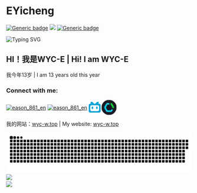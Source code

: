 <h1>EYicheng</h1>

[![Generic badge](https://img.shields.io/badge/MyWebsite-ClickHere-red.svg)](https://wyc-w.top/)
![](https://komarev.com/ghpvc/?username=wyc-e&color=green)
[![Generic badge](https://img.shields.io/badge/GitHub-WYC_E-161B22.svg)](https://wyc-w.top/)

![Typing SVG](https://readme-typing-svg.demolab.com?font=Fira+Code&pause=1000&color=FFFFFF&width=221&lines=%E4%BD%A0%E5%A5%BD%EF%BC%81%F0%9F%91%8B+%7C+Hello!%F0%9F%91%8B)

<h2>HI！我是WYC-E | Hi! I am WYC-E</h2>
我今年13岁 | I am 13 years old this year

<h3>Connect with me:</h3>
<a href="https://twitter.com/eason_861_en" target="blank"><img align="center" src="https://raw.githubusercontent.com/rahuldkjain/github-profile-readme-generator/master/src/images/icons/Social/twitter.svg" alt="eason_861_en" height="30" width="40" /></a>
<a href="https://www.youtube.com/c/eason_861_en" target="blank"><img align="center" src="https://raw.githubusercontent.com/rahuldkjain/github-profile-readme-generator/master/src/images/icons/Social/youtube.svg" alt="eason_861_en" height="30" width="40" /></a>
<a href="https://space.bilibili.com/1676930979" target="blank"><img align="center" src="https://raw.githubusercontent.com/WYC-E/app-icon/main/bilibili.svg" alt="eason_861_en" height="32" width="32" /></a>
<a href="[https://space.bilibili.com/1676930979](https://www.ccw.site/student/64cfa1d53fba9c258c8f229f)" target="blank"><img align="center" src="https://raw.githubusercontent.com/WYC-E/app-icon/main/ccw.svg" alt="eason_861_en" height="40" width="40" /></a>
<br/>

我的网站：[wyc-w.top](http://wyc-w.top "wyc-w.top") | My website: [wyc-w.top](http://wyc-w.top "wyc-w.top")

![](https://raw.githubusercontent.com/eyicheng/eyicheng/main/assets/github-snake.svg)
![](https://github-readme-stats.vercel.app/api?username=EYicheng&show=reviews,discussions_started,discussions_answered,prs_merged,prs_merged_percentage&show_icons=true&theme=vue&count_private=true)
<br/>
![](https://github-readme-stats.vercel.app/api/top-langs/?username=EYicheng&layout=compact&theme=vu)
